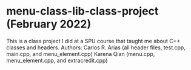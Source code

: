 # menu-class-lib-class-project (February 2022)
This is a class project I did at a SPU course that taught me about C++ classes and headers.
Authors: Carlos R. Arias (all header files, test.cpp, main.cpp, and menu_element.cpp) Karena Qian (menu.cpp, menu_element.cpp, and extracredit.cpp)
